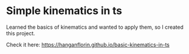 # Simple kinematics in ts

Learned the basics of kinematics and wanted to apply them, so I created this project.

Check it here: https://hanganflorin.github.io/basic-kinematics-in-ts
